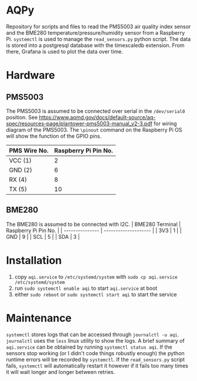 # AQPy 
Repository for scripts and files to read the PMS5003 air quality index sensor and the BME280 temperature/pressure/humidity sensor from a Raspberry Pi. `systemctl` is used to manage the `read_sensors.py` python script. The data is stored into a postgresql database with the timescaledb extension. From there, Grafana is used to plot the data over time. 

# Hardware 
## PMS5003 
The PMS5003 is assumed to be connected over serial in the `/dev/serial0` position. See https://www.aqmd.gov/docs/default-source/aq-spec/resources-page/plantower-pms5003-manual_v2-3.pdf for wiring diagram of the PMS5003. The `\pinout` command on the Raspberry Pi OS will show the function of the GPIO pins. 

| PMS Wire No. | Raspberry Pi Pin No. |
| ------------ | -------------------- |
| VCC (1) | 2 | 
| GND (2) | 6 | 
| RX (4) | 8 | 
| TX (5) | 10 |

## BME280 
The BME280 is assumed to be connected with I2C. 
| BME280 Terminal | Raspberry Pi Pin No. |
| --------------- | -------------------- |
| 3V3 | 1 | 
| GND | 9 | 
| SCL | 5 | 
| SDA | 3 | 

# Installation 
1. copy `aqi.service` to `/etc/systemd/system` with `sudo cp aqi.service /etc/systemd/system` 
2. run `sudo systemctl enable aqi` to start `aqi.service` at boot 
3. either `sudo reboot` or `sudo systemctl start aqi` to start the service 

# Maintenance 
`systemctl` stores logs that can be accessed through `journalctl -u aqi`. `journalctl` uses the `less` linux utility to show the logs. A brief summary of `aqi.service` can be obtained by running `systemctl status aqi`. If the sensors stop working (or I didn't code things robustly enough) the python runtime errors will be recorded by `systemctl`. If the `read_sensors.py` script fails, `systemctl` will automatically restart it however if it fails too many times it will wait longer and longer between retries. 